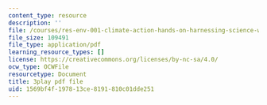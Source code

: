 ```yaml
---
content_type: resource
description: ''
file: /courses/res-env-001-climate-action-hands-on-harnessing-science-with-communities-to-cut-carbon-january-iap-2017/1569bf4f197813ce8191810c01dde251_j4b9U9m9MQA.pdf
file_size: 109491
file_type: application/pdf
learning_resource_types: []
license: https://creativecommons.org/licenses/by-nc-sa/4.0/
ocw_type: OCWFile
resourcetype: Document
title: 3play pdf file
uid: 1569bf4f-1978-13ce-8191-810c01dde251
---
```

